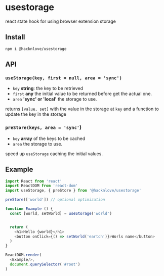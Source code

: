 # usestorage
react state hook for using browser extension storage

## Install
```
npm i @hacknlove/usestorage
```

## API

### `useStorage(key, first = null, area = 'sync')`
* `key` **string**: the key to be retrieved
* `first` **any** the initial value to be returned before get the actual one.
* `area` **'sync' or 'local'** the storage to use.

returns `[value, set]` with the value in the storage at `key` and a function to update the key in the storage

### `preStore(keys, area = 'sync'`)
* `key` **array** of the keys to be cached
* `area` the storage to use.

speed up `useStorage` caching the initial values.

## Example
```javascript
import React from 'react'
import ReactDOM from 'react-dom'
import useStorage, { preStore } from '@hacknlove/usestorage'

preStore(['world']) // optional optimization

function Example () {
  const [world, setWorld] = useStorage('world')


  return (
    <h1>Hello {world}</h1>
    <button onClick={() => setWorld('eartch')}>Worls name</button>
  )
}

ReactDOM.render(
  <Example/>,
  document.querySelector('#root')
)
```
